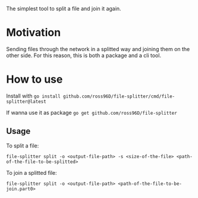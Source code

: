 The simplest tool to split a file and join it again.

# Motivation
Sending files through the network in a splitted way and joining them on the other side. 
For this reason, this is both a package and a cli tool.

# How to use
Install with `go install github.com/ross96D/file-splitter/cmd/file-splitter@latest`

If wanna use it as package `go get github.com/ross96D/file-splitter`

## Usage
To split a file:

`file-splitter split -o <output-file-path> -s <size-of-the-file> <path-of-the-file-to-be-splitted>`

To join a splitted file:

`file-splitter split -o <output-file-path> <path-of-the-file-to-be-join.part0>`